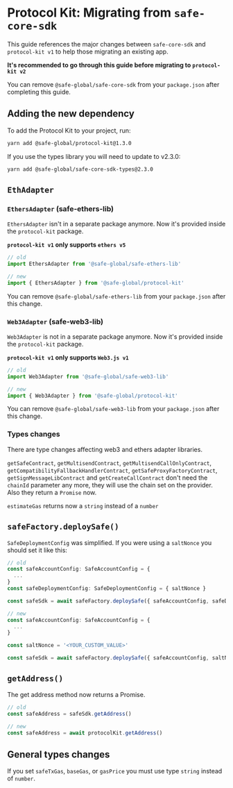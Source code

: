 # Protocol Kit: Migrating from `safe-core-sdk`

This guide references the major changes between `safe-core-sdk` and `protocol-kit v1` to help those migrating an existing app.

**It's recommended to go through this guide before migrating to `protocol-kit v2`**

You can remove `@safe-global/safe-core-sdk` from your `package.json` after completing this guide.

## Adding the new dependency

To add the Protocol Kit to your project, run:

```bash
yarn add @safe-global/protocol-kit@1.3.0
```

If you use the types library you will need to update to v2.3.0:

```bash
yarn add @safe-global/safe-core-sdk-types@2.3.0
```

## `EthAdapter`

### `EthersAdapter` (safe-ethers-lib)

`EthersAdapter` isn't in a separate package anymore. Now it's provided inside the `protocol-kit` package.

**`protocol-kit v1` only supports `ethers v5`**

```typescript
// old
import EthersAdapter from '@safe-global/safe-ethers-lib'

// new
import { EthersAdapter } from '@safe-global/protocol-kit'
```

You can remove `@safe-global/safe-ethers-lib` from your `package.json` after this change.

### `Web3Adapter` (safe-web3-lib)

`Web3Adapter` is not in a separate package anymore. Now it's provided inside the `protocol-kit` package.

**`protocol-kit v1` only supports `Web3.js v1`**

```typescript
// old
import Web3Adapter from '@safe-global/safe-web3-lib'

// new
import { Web3Adapter } from '@safe-global/protocol-kit'
```

You can remove `@safe-global/safe-web3-lib` from your `package.json` after this change.

### Types changes

There are type changes affecting web3 and ethers adapter libraries.

`getSafeContract`, `getMultisendContract`, `getMultisendCallOnlyContract`, `getCompatibilityFallbackHandlerContract`, `getSafeProxyFactoryContract`, `getSignMessageLibContract` and `getCreateCallContract` don't need the `chainId` parameter any more, they will use the chain set on the provider. Also they return a `Promise` now.

`estimateGas` returns now a `string` instead of a `number`

## `safeFactory.deploySafe()`

`SafeDeploymentConfig` was simplified. If you were using a `saltNonce` you should set it like this:

```typescript
// old
const safeAccountConfig: SafeAccountConfig = {
  ...
}
const safeDeploymentConfig: SafeDeploymentConfig = { saltNonce }

const safeSdk = await safeFactory.deploySafe({ safeAccountConfig, safeDeploymentConfig })

// new
const safeAccountConfig: SafeAccountConfig = {
  ...
}

const saltNonce = '<YOUR_CUSTOM_VALUE>'

const safeSdk = await safeFactory.deploySafe({ safeAccountConfig, saltNonce })
```

## `getAddress()`

The get address method now returns a Promise.

```typescript
// old
const safeAddress = safeSdk.getAddress()

// new
const safeAddress = await protocolKit.getAddress()
```

## General types changes

If you set `safeTxGas`, `baseGas`, or `gasPrice` you must use type `string` instead of `number`.